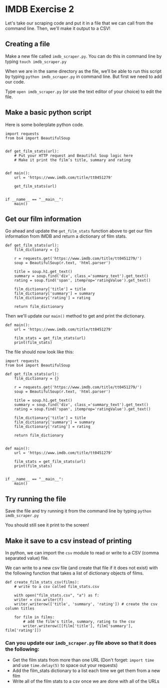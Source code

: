 # IMDB Exercise 2

Let's take our scraping code and put it in a file that we can call from the command line.
Then, we'll make it output to a CSV!

## Creating a file

Make a new file called `imdb_scraper.py`. You can do this in command line by typing `touch imdb_scraper.py`

When we are in the same directory as the file, we’ll be able to run this script by typing `python imdb_scraper.py` in command line.
But first we need to add our code.

Type `open imdb_scraper.py` (or use the text editor of your choice) to edit the file.

## Make a basic python script

Here is some boilerplate python code.

```
import requests
from bs4 import BeautifulSoup


def get_film_stats(url):
    # Put your HTTP request and Beautiful Soup logic here
    # Make it print the film’s title, summary and rating


def main():
    url = 'https://www.imdb.com/title/tt0451279'

    get_film_stats(url)


if __name__ == "__main__":
    main()
```

## Get our film information

Go ahead and update the `get_film_stats` function above to get our film information from IMDB and return a dictionary of film stats.

```
def get_film_stats(url):
    film_dictionary = {}

    r = requests.get('https://www.imdb.com/title/tt0451279/')
    soup = BeautifulSoup(r.text, 'html.parser')

    title = soup.h1.get_text()
    summary = soup.find('div', class_='summary_text').get_text()
    rating = soup.find('span', itemprop='ratingValue').get_text()

    film_dictionary['title'] = title
    film_dictionary['summary'] = summary
    film_dictionary['rating'] = rating

    return film_dictionary
```

Then we'll update our `main()` method to get and print the dictionary.

```
def main():
    url = 'https://www.imdb.com/title/tt0451279'

    film_stats = get_film_stats(url)
    print(film_stats)
```

The file should now look like this:

```
import requests
from bs4 import BeautifulSoup

def get_film_stats(url):
    film_dictionary = {}

    r = requests.get('https://www.imdb.com/title/tt0451279/')
    soup = BeautifulSoup(r.text, 'html.parser')

    title = soup.h1.get_text()
    summary = soup.find('div', class_='summary_text').get_text()
    rating = soup.find('span', itemprop='ratingValue').get_text()

    film_dictionary['title'] = title
    film_dictionary['summary'] = summary
    film_dictionary['rating'] = rating

    return film_dictionary


def main():
    url = 'https://www.imdb.com/title/tt0451279'

    film_stats = get_film_stats(url)
    print(film_stats)


if __name__ == "__main__":
    main()
```

## Try running the file

Save the file and try running it from the command line by typing `python imdb_scraper.py`

You should still see it print to the screen!

## Make it save to a csv instead of printing

In python, we can import the `csv` module to read or write to a CSV (comma separated value) file.

We can write to a new csv file (and create that file if it does not exist) with the following function that
takes a list of dictionary objects of films.

```
def create_film_stats_csv(films):
    # write to a csv called film_stats.csv

    with open("film_stats.csv", "a") as f:
    writer = csv.writer(f)
    writer.writerow(['title', 'summary', 'rating']) # create the csv column titles

    for film in films:
        # add the film's title, summary, rating to the csv
        writer.writerow([[film['title'], film['summary'], film['rating']])
```

### Can you update our `imdb_scraper.py` file above so that it does the following:

- Get the film stats from more than one URL (Don't forget: `import time` and use `time.delay(5)` to space out your requests)
- Add the film_stats dictionary to a list each time we get them from a new film
- Write all of the film stats to a csv once we are done with all of the URLs





